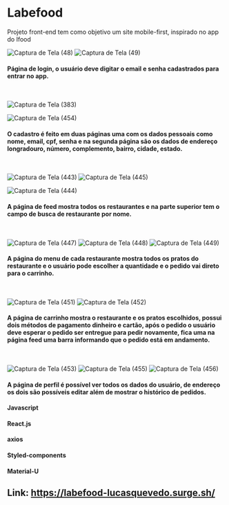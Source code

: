 # Labefood
Projeto front-end tem como objetivo um site mobile-first, inspirado no app do Ifood

![Captura de Tela (48)](https://github.com/lucasquevedo1d/Labefood/assets/98975326/dbcd7f18-a8e0-4640-897c-e591ee3802ed)
![Captura de Tela (49)](https://github.com/lucasquevedo1d/Labefood/assets/98975326/9d1f817a-1307-4b25-8588-c6f168985628)

#### Página de login, o usuário deve digitar o email e senha cadastrados para entrar no app.

<br/>

![Captura de Tela (383)](https://github.com/lucasquevedo1d/Labefood/assets/98975326/ec72224b-8431-430e-b850-2ff63bb0230a)

![Captura de Tela (454)](https://github.com/lucasquevedo1d/Labefood/assets/98975326/ee152a30-d292-42c2-8d27-3746927e62f0)

#### O cadastro é feito em duas páginas uma com os dados pessoais como nome, email, cpf, senha e na segunda página são os dados de endereço longradouro, número, complemento, bairro, cidade, estado.
<br/>

![Captura de Tela (443)](https://github.com/lucasquevedo1d/Labefood/assets/98975326/09213c87-2fea-4b6b-abb5-fa56f52ba85d)
![Captura de Tela (445)](https://github.com/lucasquevedo1d/Labefood/assets/98975326/0510a0b0-020d-4d92-861a-e483fee568da)

![Captura de Tela (444)](https://github.com/lucasquevedo1d/Labefood/assets/98975326/00a0d919-a6be-489b-a01a-20748d3f3c01)

#### A página de feed mostra todos os restaurantes e na parte superior tem o campo de busca de restaurante por nome.

<br/>

![Captura de Tela (447)](https://github.com/lucasquevedo1d/Labefood/assets/98975326/6b319f6d-4766-4efe-8d31-64995caf408f)
![Captura de Tela (448)](https://github.com/lucasquevedo1d/Labefood/assets/98975326/cddaedb1-63c8-4aeb-bceb-8ed2d12fae4f)
![Captura de Tela (449)](https://github.com/lucasquevedo1d/Labefood/assets/98975326/11dcb6ea-f3f1-4b11-9156-2b9c480535b6)

#### A página do menu de cada restaurante mostra todos os pratos do restaurante e o usuário pode escolher a quantidade e o pedido vai direto para o carrinho.
<br/>

![Captura de Tela (451)](https://github.com/lucasquevedo1d/Labefood/assets/98975326/e716a15b-5ee8-4292-878c-2503e8da11be)
![Captura de Tela (452)](https://github.com/lucasquevedo1d/Labefood/assets/98975326/4455e864-429a-4b9e-8065-99df37f5d641)

#### A página de carrinho mostra o restaurante e os pratos escolhidos, possui dois métodos de pagamento dinheiro e cartão, após o pedido o usuário deve esperar o pedido ser entregue para pedir novamente, fica uma na página feed uma barra informando que o pedido está em andamento.
<br/>

![Captura de Tela (453)](https://github.com/lucasquevedo1d/Labefood/assets/98975326/dd016503-67f4-473d-80d6-56843d6048dd)
![Captura de Tela (455)](https://github.com/lucasquevedo1d/Labefood/assets/98975326/d034a144-b7f2-4fd5-9d8a-749e9b15ff47)
![Captura de Tela (456)](https://github.com/lucasquevedo1d/Labefood/assets/98975326/8cfdc10c-e7c6-4d34-acf7-e73b638a88c9)

#### A página de perfil é possível ver todos os dados do usuário, de endereço os dois são possíveis editar além de mostrar o histórico de pedidos.


#### Javascript
#### React.js
#### axios
#### Styled-components
#### Material-U

## Link: https://labefood-lucasquevedo.surge.sh/
